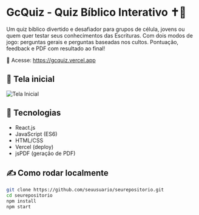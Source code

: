 # GcQuiz - Quiz Bíblico Interativo ✝️📖

Um quiz bíblico divertido e desafiador para grupos de célula, jovens ou quem quer testar seus conhecimentos das Escrituras. Com dois modos de jogo: perguntas gerais e perguntas baseadas nos cultos. Pontuação, feedback e PDF com resultado ao final!

🔗 Acesse: https://gcquiz.vercel.app

## 📸 Tela inicial

![Tela Inicial](./public/screenshot.png)

## 🚀 Tecnologias
- React.js
- JavaScript (ES6)
- HTML/CSS
- Vercel (deploy)
- jsPDF (geração de PDF)

## ✍️ Como rodar localmente

```bash
git clone https://github.com/seuusuario/seurepositorio.git
cd seurepositorio
npm install
npm start
